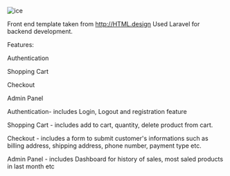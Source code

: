 ![ice](https://user-images.githubusercontent.com/32040950/132483315-8f989ea8-2ca5-4625-8589-8c2649fe579e.png)

Front end template taken from http://HTML.design
Used Laravel for backend development.

Features:

Authentication

Shopping Cart

Checkout

Admin Panel

Authentication- includes Login, Logout and registration feature

Shopping Cart - includes add to cart, quantity, delete product from cart.

Checkout - includes a form to submit customer's informations such as billing address, shipping address, phone number, payment type etc.

Admin Panel - includes Dashboard for history of sales, most saled products in last month etc
